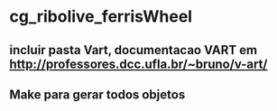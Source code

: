 # cg_ribolive_ferrisWheel

## incluir pasta Vart, documentacao VART em http://professores.dcc.ufla.br/~bruno/v-art/
## Make para gerar todos objetos

